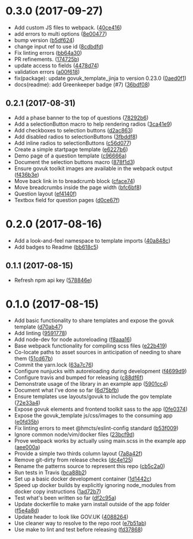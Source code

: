 <a name="0.3.0"></a>
# 0.3.0 (2017-09-27)

* Add custom JS files to webpack. ([40ce416](https://github.com/hmcts/look-and-feel/commit/40ce416))
* add errors to multi options ([8e00477](https://github.com/hmcts/look-and-feel/commit/8e00477))
* bump version ([b5df624](https://github.com/hmcts/look-and-feel/commit/b5df624))
* change input ref to use id ([8cdbdfd](https://github.com/hmcts/look-and-feel/commit/8cdbdfd))
* Fix linting errors ([bb64a30](https://github.com/hmcts/look-and-feel/commit/bb64a30))
* PR refinements. ([174725b](https://github.com/hmcts/look-and-feel/commit/174725b))
* update access to fields ([4478d74](https://github.com/hmcts/look-and-feel/commit/4478d74))
* validation errors ([a00f618](https://github.com/hmcts/look-and-feel/commit/a00f618))
* fix(package): update govuk_template_jinja to version 0.23.0 ([0aed0f1](https://github.com/hmcts/look-and-feel/commit/0aed0f1))
* docs(readme): add Greenkeeper badge (#7) ([36bdf08](https://github.com/hmcts/look-and-feel/commit/36bdf08))



<a name="0.2.1"></a>
## 0.2.1 (2017-08-31)

* Add a phase banner to the top of questions ([78292b6](https://github.com/hmcts/look-and-feel/commit/78292b6))
* Add a selectionButton macro to help rendering radios ([3ca41e9](https://github.com/hmcts/look-and-feel/commit/3ca41e9))
* Add checkboxes to selection buttons ([d2ac863](https://github.com/hmcts/look-and-feel/commit/d2ac863))
* Add disabled radios to selectionButtons ([3fbddf8](https://github.com/hmcts/look-and-feel/commit/3fbddf8))
* Add inline radios to selectionButtons ([c56d077](https://github.com/hmcts/look-and-feel/commit/c56d077))
* Create a simple startpage template ([e6227b6](https://github.com/hmcts/look-and-feel/commit/e6227b6))
* Demo page of a question template ([c96666a](https://github.com/hmcts/look-and-feel/commit/c96666a))
* Document the selection buttons macro ([878f1d3](https://github.com/hmcts/look-and-feel/commit/878f1d3))
* Ensure govuk toolkit images are available in the webpack output ([f436b3e](https://github.com/hmcts/look-and-feel/commit/f436b3e))
* Move back link in to breadcrumb block ([cface74](https://github.com/hmcts/look-and-feel/commit/cface74))
* Move breadcrumbs inside the page width ([bfc6bf8](https://github.com/hmcts/look-and-feel/commit/bfc6bf8))
* Question layout ([ef4140f](https://github.com/hmcts/look-and-feel/commit/ef4140f))
* Textbox field for question pages ([d0ce67f](https://github.com/hmcts/look-and-feel/commit/d0ce67f))



<a name="0.2.0"></a>
# 0.2.0 (2017-08-16)

* Add a look-and-feel namespace to template imports ([40a848c](https://github.com/hmcts/look-and-feel/commit/40a848c))
* Add badges to Readme ([bb618c5](https://github.com/hmcts/look-and-feel/commit/bb618c5))



<a name="0.1.1"></a>
## 0.1.1 (2017-08-15)

* Refresh npm api key ([578846e](https://github.com/hmcts/look-and-feel/commit/578846e))



<a name="0.1.0"></a>
# 0.1.0 (2017-08-15)

* Add basic functionality to share templates and expose the govuk template ([d70ab47](https://github.com/hmcts/look-and-feel/commit/d70ab47))
* Add linting ([9591778](https://github.com/hmcts/look-and-feel/commit/9591778))
* Add node-dev for node autoreloading ([f8aaa16](https://github.com/hmcts/look-and-feel/commit/f8aaa16))
* Base webpack functionality for compiling scss files ([e22b419](https://github.com/hmcts/look-and-feel/commit/e22b419))
* Co-locate paths to asset sources in anticipation of needing to share them ([51cd67b](https://github.com/hmcts/look-and-feel/commit/51cd67b))
* Commit the yarn.lock ([63a7c76](https://github.com/hmcts/look-and-feel/commit/63a7c76))
* Configure nunjucks with autoreloading during development ([f4699d9](https://github.com/hmcts/look-and-feel/commit/f4699d9))
* Configure travis and bumped for releasing ([c88df6f](https://github.com/hmcts/look-and-feel/commit/c88df6f))
* Demonstrate usage of the library in an example app ([5901cc4](https://github.com/hmcts/look-and-feel/commit/5901cc4))
* Document what I've done so far ([6d75bfb](https://github.com/hmcts/look-and-feel/commit/6d75bfb))
* Ensure templates use layouts/govuk to include the gov template ([72e33a4](https://github.com/hmcts/look-and-feel/commit/72e33a4))
* Expose govuk elements and frontend toolkit sass to the app ([0fe0374](https://github.com/hmcts/look-and-feel/commit/0fe0374))
* Expose the govuk_template js/css/images to the consuming app ([e0fd35b](https://github.com/hmcts/look-and-feel/commit/e0fd35b))
* Fix linting errors to meet @hmcts/eslint-config standard ([b53f009](https://github.com/hmcts/look-and-feel/commit/b53f009))
* Ignore common node/vim/docker files ([23bcf9d](https://github.com/hmcts/look-and-feel/commit/23bcf9d))
* Prove webpack works by actually using main.scss in the example app ([aee000a](https://github.com/hmcts/look-and-feel/commit/aee000a))
* Provide a simple two thirds column layout ([7a8a42f](https://github.com/hmcts/look-and-feel/commit/7a8a42f))
* Remove git-dirty from release checks ([dc4e125](https://github.com/hmcts/look-and-feel/commit/dc4e125))
* Rename the patterns source to represent this repo ([cb5c2a0](https://github.com/hmcts/look-and-feel/commit/cb5c2a0))
* Run tests in Travis ([bca88b2](https://github.com/hmcts/look-and-feel/commit/bca88b2))
* Set up a basic docker development container ([1d1442c](https://github.com/hmcts/look-and-feel/commit/1d1442c))
* Speed up docker builds by explicitly ignoring node_modules from docker copy instructions ([1ad72b7](https://github.com/hmcts/look-and-feel/commit/1ad72b7))
* Test what's been written so far ([df2c95a](https://github.com/hmcts/look-and-feel/commit/df2c95a))
* Update dockerfile to make yarn install outside of the app folder ([f5e4a8d](https://github.com/hmcts/look-and-feel/commit/f5e4a8d))
* Update header to look like GOV.UK ([4088264](https://github.com/hmcts/look-and-feel/commit/4088264))
* Use cleaner way to resolve to the repo root ([e7b51ab](https://github.com/hmcts/look-and-feel/commit/e7b51ab))
* Use make to lint and test before releasing ([fd37868](https://github.com/hmcts/look-and-feel/commit/fd37868))



